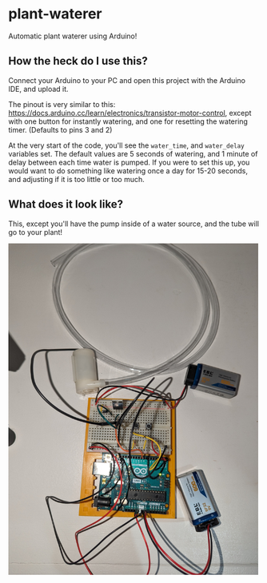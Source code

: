# plant-waterer
Automatic plant waterer using Arduino!

## How the heck do I use this?
Connect your Arduino to your PC and open this project with the Arduino IDE, and upload it.

The pinout is very similar to this: https://docs.arduino.cc/learn/electronics/transistor-motor-control, except with one button for instantly watering, and one for resetting the watering timer. (Defaults to pins 3 and 2)

At the very start of the code, you'll see the `water_time`, and `water_delay` variables set. The default values are 5 seconds of watering, and 1 minute of delay between each time water is pumped. If you were to set this up, you would want to do something like watering once a day for 15-20 seconds, and adjusting if it is too little or too much.

## What does it look like?
This, except you'll have the pump inside of a water source, and the tube will go to your plant!

<img src='https://github.com/StormLight14/StormLight14/blob/main/img/waterer-image.jpg?raw=true' width='500'>

